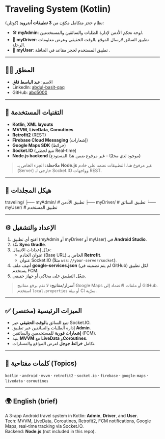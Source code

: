 # Traveling System (Kotlin)

نظام حجز متكامل مكوّن من **3 تطبيقات أندرويد** (كوتلن):
- 🛠️ **myAdmin**: لوحة تحكم الأدمن لإدارة الطلبات والسائقين والمستخدمين.
- 🚗 **myDriver**: تطبيق السائق لارسال الموقع بالوقت الحقيقي وعرض معلومات الرحلة.
- 📱 **myUser**: تطبيق المستخدم لحجز مقاعد في الحافلة  .

---

## 👨‍💻 المطوّر
- الاسم: **عبد الباسط قاق**
- LinkedIn: [abdul-basit-qaq](https://www.linkedin.com/in/abdul-basit-qaq-513321237?utm_source=share&utm_campaign=share_via&utm_content=profile&utm_medium=android_app)
- GitHub: [abd5000](https://github.com/abd5000)

---

## 🧰 التقنيات المستخدمة
- **Kotlin**, **XML layouts**
- **MVVM**, **LiveData**, **Coroutines**
- **Retrofit2** (REST)
- **Firebase Cloud Messaging** (إشعارات)
- **Google Maps SDK** (خرائط)
- **Socket.IO** (تتبع لحظي Real-time)
- **Node.js backend** (موجود لدي محليًا – غير مرفوع ضمن هذا المستودع)

> **ملاحظة:** الجزء الخاص بـ **Node.js** غير مرفوع هنا. التطبيقات تعتمد على خادم (Server) خارجي لـ Socket.IO وواجهات REST.

---

## 📂 هيكل المجلدات
traveling/
├── myAdmin/ # تطبيق الأدمن
├── myDriver/ # تطبيق السائق
└── myUser/ # تطبيق المستخدم

---

## ⚙️ الإعداد والتشغيل
1) افتح أي تطبيق (myAdmin أو myDriver أو myUser) في **Android Studio**.
2) نفّذ **Sync Gradle**.
3) عدّل إعدادات الاتصال:
   - عنوان الخادم (Base URL) الخاص بـ **Retrofit**.
   - عنوان Socket.IO (مثلاً `wss://your-server/socket`).
4) أضِف ملف **google-services.json** (لم يتم تضمينه في GitHub) لكل تطبيق يستخدم FCM.
5) شغّل التطبيق على محاكي أو جهاز حقيقي.

> **أسرار/مفاتيح:** لا تقم برفع مفاتيح Google Maps أو ملفات الاعتماد إلى GitHub. استخدم `local.properties` أو بيئة CI سرّية.

---

## ✅ الميزات الرئيسية (مختصر)
- تتبع السائق **بالوقت الحقيقي** عبر Socket.IO.
- إدارة الطلبات والسائقين عبر تطبيق **Admin**.
- **إشعارات فورية** للمستخدمين والسائقين (FCM).
- بنية **MVVM** مع **LiveData** و**Coroutines**.
- تكامل **خرائط جوجل** لعرض المواقع والمسارات.

---

## 🔖 كلمات مفتاحية (Topics)
`kotlin` · `android` · `mvvm` · `retrofit2` · `socket.io` · `firebase` · `google-maps` · `livedata` · `coroutines`

---

## 🌍 English (brief)
A 3-app Android travel system in Kotlin: **Admin**, **Driver**, and **User**.  
Tech: MVVM, LiveData, Coroutines, Retrofit2, FCM notifications, Google Maps, real-time tracking via Socket.IO.  
Backend: **Node.js** (not included in this repo).
